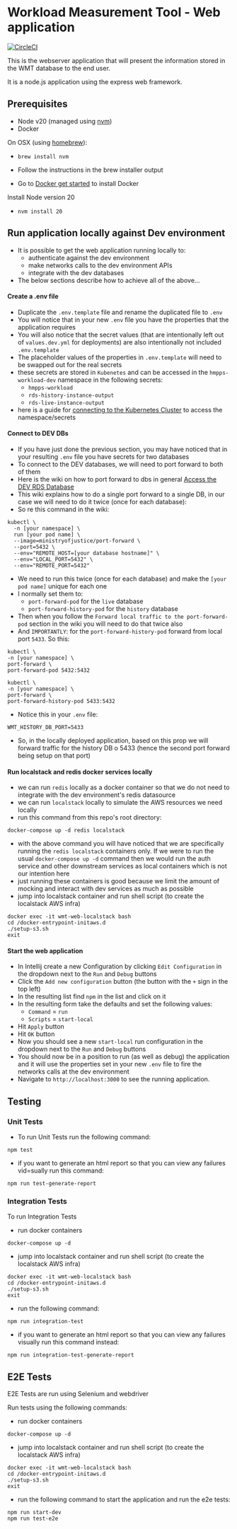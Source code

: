 # Workload Measurement Tool - Web application

[![CircleCI](https://circleci.com/gh/ministryofjustice/wmt-web/tree/main.svg?style=svg)](https://circleci.com/gh/ministryofjustice/wmt-web/tree/main)

This is the webserver application that will present the information stored in the WMT database to the end user.

It is a node.js application using the express web framework.

## Prerequisites
- Node v20 (managed using [nvm](https://github.com/creationix/nvm))
- Docker

On OSX (using [homebrew](https://brew.sh/)):

- `brew install nvm`
- Follow the instructions in the brew installer output

- Go to [Docker get started](https://www.docker.com/get-started) to install Docker

Install Node version 20
- `nvm install 20`

## Run application locally against Dev environment
- It is possible to get the web application running locally to:
  - authenticate against the dev environment
  - make networks calls to the dev environment APIs
  - integrate with the dev databases
- The below sections describe how to achieve all of the above...

#### Create a .env file
- Duplicate the `.env.template` file and rename the duplicated file to `.env`
- You will notice that in your new `.env` file you have the properties that the application requires
- You will also notice that the secret values (that are intentionally left out of `values.dev.yml` for deployments) are also intentionally not included `.env.template`
- The placeholder values of the properties in `.env.template` will need to be swapped out for the real secrets
- these secrets are stored in `Kubenetes` and can be accessed in the `hmpps-workload-dev` namespace in the following secrets: 
  - `hmpps-workload`
  - `rds-history-instance-output`
  - `rds-live-instance-output`
- here is a guide for [connecting to the Kubernetes Cluster](https://user-guide.cloud-platform.service.justice.gov.uk/documentation/getting-started/kubectl-config.html#connecting-to-the-cloud-platform-39-s-kubernetes-cluster) to access the namespace/secrets

#### Connect to DEV DBs
* If you have just done the previous section, you may have noticed that in your resulting `.env` file you have secrets for two databases
* To connect to the DEV databases, we will need to port forward to both of them
* Here is the wiki on how to port forward to dbs in general [Access the DEV RDS Database](https://user-guide.cloud-platform.service.justice.gov.uk/documentation/other-topics/rds-external-access.html#accessing-your-rds-database)
* This wiki explains how to do a single port forward to a single DB, in our case we will need to do it twice (once for each database):
* So re this command in the wiki:
```
kubectl \
  -n [your namespace] \
  run [your pod name] \
  --image=ministryofjustice/port-forward \
  --port=5432 \
  --env="REMOTE_HOST=[your database hostname]" \
  --env="LOCAL_PORT=5432" \
  --env="REMOTE_PORT=5432"
```
- We need to run this twice (once for each database) and make the `[your pod name]` unique for each one 
- I normally set them to:
  - `port-forward-pod` for the `live` database 
  - `port-forward-history-pod` for the `history` database
- Then when you follow the `Forward local traffic to the port-forward-pod` section in the wiki you will need to do that twice also 
- And `IMPORTANTLY`: for the `port-forward-history-pod` forward from local port `5433`. So this:
```
kubectl \
-n [your namespace] \
port-forward \
port-forward-pod 5432:5432

kubectl \
-n [your namespace] \
port-forward \
port-forward-history-pod 5433:5432
```
- Notice this in your `.env` file:
```
WMT_HISTORY_DB_PORT=5433
```
- So, in the locally deployed application, based on this prop we will forward traffic for the history DB o 5433 (hence the second port forward being setup on that port)

#### Run localstack and redis docker services locally
- we can run `redis` locally as a docker container so that we do not need to integrate with the dev environment's redis datasource
- we can run `localstack` locally to simulate the AWS resources we need locally
- run this command from this repo's root directory: 
```
docker-compose up -d redis localstack
```
- with the above command you will have noticed that we are specifically running the `redis localstack` containers only. If we were to run the usual `docker-compose up -d` command then we would run the auth service and other downstream services as local containers which is not our intention here
- just running these containers is good because we limit the amount of mocking and interact with dev services as much as possible
- jump into localstack container and run shell script (to create the localstack AWS infra)
```
docker exec -it wmt-web-localstack bash
cd /docker-entrypoint-initaws.d
./setup-s3.sh
exit
```

#### Start the web application
- In Intellij create a new Configuration by clicking `Edit Configuration` in the dropdown next to the `Run` and `Debug` buttons
- Click the `Add new configuration` button (the button with the `+` sign in the top left)
- In the resulting list find `npm` in the list and click on it
- In the resulting form take the defaults and set the following values:
    - `Command` = `run`
    - `Scripts` = `start-local`
- Hit `Apply` button
- Hit `OK` button
- Now you should see a new `start-local` run configuration in the dropdown next to the `Run` and `Debug` buttons
- You should now be in a position to run (as well as debug) the application and it will use the properties set in your new `.env` file to fire the networks calls at the dev environment
- Navigate to `http://localhost:3000` to see the running application.

## Testing

### Unit Tests
- To run Unit Tests run the following command:
```
npm test
```
- if you want to generate an html report so that you can view any failures vid=sually run this command:
```
npm run test-generate-report
```

### Integration Tests
To run Integration Tests 
- run docker containers
```
docker-compose up -d
```
- jump into localstack container and run shell script (to create the localstack AWS infra)
```
docker exec -it wmt-web-localstack bash
cd /docker-entrypoint-initaws.d
./setup-s3.sh
exit
```
  - run the following command:
```
npm run integration-test
```
- if you want to generate an html report so that you can view any failures visually run this command instead:
```
npm run integration-test-generate-report
```

## E2E Tests

E2E Tests are run using Selenium and webdriver

Run tests using the following commands:
- run docker containers
```
docker-compose up -d
```
- jump into localstack container and run shell script (to create the localstack AWS infra)
```
docker exec -it wmt-web-localstack bash
cd /docker-entrypoint-initaws.d
./setup-s3.sh
exit
```
- run the following command to start the application and run the e2e tests:
```
npm run start-dev
npm run test-e2e
```
